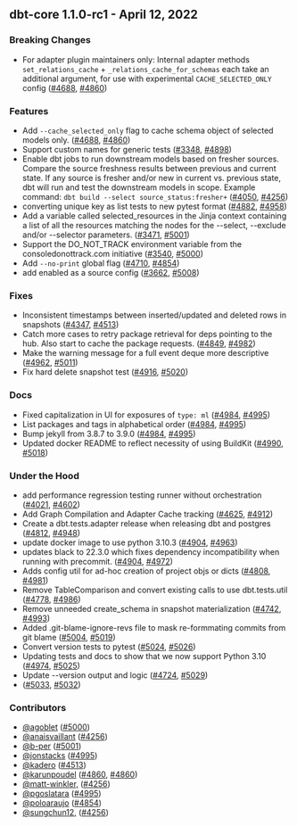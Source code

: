 ## dbt-core 1.1.0-rc1 - April 12, 2022
### Breaking Changes
- For adapter plugin maintainers only: Internal adapter methods `set_relations_cache` + `_relations_cache_for_schemas` each take an additional argument, for use with experimental `CACHE_SELECTED_ONLY` config ([#4688](https://github.com/dbt-labs/dbt-core/issues/4688), [#4860](https://github.com/dbt-labs/dbt-core/pull/4860))
### Features
- Add `--cache_selected_only` flag to cache schema object of selected models only. ([#4688](https://github.com/dbt-labs/dbt-core/issues/4688), [#4860](https://github.com/dbt-labs/dbt-core/pull/4860))
- Support custom names for generic tests ([#3348](https://github.com/dbt-labs/dbt-core/issues/3348), [#4898](https://github.com/dbt-labs/dbt-core/pull/4898))
- Enable dbt jobs to run downstream models based on fresher sources. Compare the source freshness results between previous and current state. If any source is fresher and/or new in current vs. previous state, dbt will run and test the downstream models in scope. Example command: `dbt build --select source_status:fresher+`  ([#4050](https://github.com/dbt-labs/dbt-core/issues/4050), [#4256](https://github.com/dbt-labs/dbt-core/pull/4256))
- converting unique key as list tests to new pytest format ([#4882](https://github.com/dbt-labs/dbt-core/issues/4882), [#4958](https://github.com/dbt-labs/dbt-core/pull/4958))
- Add a variable called selected_resources in the Jinja context containing a list of all the resources matching the nodes for  the --select, --exclude and/or --selector parameters. ([#3471](https://github.com/dbt-labs/dbt-core/issues/3471), [#5001](https://github.com/dbt-labs/dbt-core/pull/5001))
- Support the DO_NOT_TRACK environment variable from the consoledonottrack.com initiative ([#3540](https://github.com/dbt-labs/dbt-core/issues/3540), [#5000](https://github.com/dbt-labs/dbt-core/pull/5000))
- Add `--no-print` global flag ([#4710](https://github.com/dbt-labs/dbt-core/issues/4710), [#4854](https://github.com/dbt-labs/dbt-core/pull/4854))
- add enabled as a source config ([#3662](https://github.com/dbt-labs/dbt-core/issues/3662), [#5008](https://github.com/dbt-labs/dbt-core/pull/5008))
### Fixes
- Inconsistent timestamps between inserted/updated and deleted rows in snapshots ([#4347](https://github.com/dbt-labs/dbt-core/issues/4347), [#4513](https://github.com/dbt-labs/dbt-core/pull/4513))
- Catch more cases to retry package retrieval for deps pointing to the hub.  Also start to cache the package requests. ([#4849](https://github.com/dbt-labs/dbt-core/issues/4849), [#4982](https://github.com/dbt-labs/dbt-core/pull/4982))
- Make the warning message for a full event deque more descriptive ([#4962](https://github.com/dbt-labs/dbt-core/issues/4962), [#5011](https://github.com/dbt-labs/dbt-core/pull/5011))
- Fix hard delete snapshot test ([#4916](https://github.com/dbt-labs/dbt-core/issues/4916), [#5020](https://github.com/dbt-labs/dbt-core/pull/5020))
### Docs
- Fixed capitalization in UI for exposures of `type: ml` ([#4984](https://github.com/dbt-labs/dbt-core/issues/4984), [#4995](https://github.com/dbt-labs/dbt-core/pull/4995))
- List packages and tags in alphabetical order ([#4984](https://github.com/dbt-labs/dbt-core/issues/4984), [#4995](https://github.com/dbt-labs/dbt-core/pull/4995))
- Bump jekyll from 3.8.7 to 3.9.0 ([#4984](https://github.com/dbt-labs/dbt-core/issues/4984), [#4995](https://github.com/dbt-labs/dbt-core/pull/4995))
- Updated docker README to reflect necessity of using BuildKit ([#4990](https://github.com/dbt-labs/dbt-core/issues/4990), [#5018](https://github.com/dbt-labs/dbt-core/pull/5018))
### Under the Hood
- add performance regression testing runner without orchestration ([#4021](https://github.com/dbt-labs/dbt-core/issues/4021), [#4602](https://github.com/dbt-labs/dbt-core/pull/4602))
- Add Graph Compilation and Adapter Cache tracking ([#4625](https://github.com/dbt-labs/dbt-core/issues/4625), [#4912](https://github.com/dbt-labs/dbt-core/pull/4912))
- Create a dbt.tests.adapter release when releasing dbt and postgres ([#4812](https://github.com/dbt-labs/dbt-core/issues/4812), [#4948](https://github.com/dbt-labs/dbt-core/pull/4948))
- update docker image to use python 3.10.3 ([#4904](https://github.com/dbt-labs/dbt-core/issues/4904), [#4963](https://github.com/dbt-labs/dbt-core/pull/4963))
- updates black to 22.3.0 which fixes dependency incompatibility when running with precommit. ([#4904](https://github.com/dbt-labs/dbt-core/issues/4904), [#4972](https://github.com/dbt-labs/dbt-core/pull/4972))
- Adds config util for ad-hoc creation of project objs or dicts ([#4808](https://github.com/dbt-labs/dbt-core/issues/4808), [#4981](https://github.com/dbt-labs/dbt-core/pull/4981))
- Remove TableComparison and convert existing calls to use dbt.tests.util ([#4778](https://github.com/dbt-labs/dbt-core/issues/4778), [#4986](https://github.com/dbt-labs/dbt-core/pull/4986))
- Remove unneeded create_schema in snapshot materialization ([#4742](https://github.com/dbt-labs/dbt-core/issues/4742), [#4993](https://github.com/dbt-labs/dbt-core/pull/4993))
- Added .git-blame-ignore-revs file to mask re-formmating commits from git blame ([#5004](https://github.com/dbt-labs/dbt-core/issues/5004), [#5019](https://github.com/dbt-labs/dbt-core/pull/5019))
- Convert version tests to pytest ([#5024](https://github.com/dbt-labs/dbt-core/issues/5024), [#5026](https://github.com/dbt-labs/dbt-core/pull/5026))
- Updating tests and docs to show that we now support Python 3.10 ([#4974](https://github.com/dbt-labs/dbt-core/issues/4974), [#5025](https://github.com/dbt-labs/dbt-core/pull/5025))
- Update --version output and logic ([#4724](https://github.com/dbt-labs/dbt-core/issues/4724), [#5029](https://github.com/dbt-labs/dbt-core/pull/5029))
-  ([#5033](https://github.com/dbt-labs/dbt-core/issues/5033), [#5032](https://github.com/dbt-labs/dbt-core/pull/5032))

### Contributors
- [@agoblet](https://github.com/agoblet) ([#5000](https://github.com/dbt-labs/dbt-core/pull/5000))
- [@anaisvaillant](https://github.com/anaisvaillant) ([#4256](https://github.com/dbt-labs/dbt-core/pull/4256))
- [@b-per](https://github.com/b-per) ([#5001](https://github.com/dbt-labs/dbt-core/pull/5001))
- [@jonstacks](https://github.com/jonstacks) ([#4995](https://github.com/dbt-labs/dbt-core/pull/4995))
- [@kadero](https://github.com/kadero) ([#4513](https://github.com/dbt-labs/dbt-core/pull/4513))
- [@karunpoudel](https://github.com/karunpoudel) ([#4860](https://github.com/dbt-labs/dbt-core/pull/4860), [#4860](https://github.com/dbt-labs/dbt-core/pull/4860))
- [@matt-winkler,](https://github.com/matt-winkler,) ([#4256](https://github.com/dbt-labs/dbt-core/pull/4256))
- [@pgoslatara](https://github.com/pgoslatara) ([#4995](https://github.com/dbt-labs/dbt-core/pull/4995))
- [@poloaraujo](https://github.com/poloaraujo) ([#4854](https://github.com/dbt-labs/dbt-core/pull/4854))
- [@sungchun12,](https://github.com/sungchun12,) ([#4256](https://github.com/dbt-labs/dbt-core/pull/4256))
